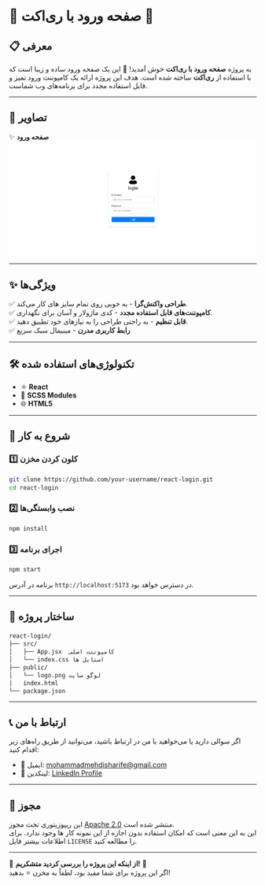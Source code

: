 # 🌟 صفحه ورود با ری‌اکت 🚀  

## 📋 معرفی  
به پروژه **صفحه ورود با ری‌اکت** خوش آمدید! 🎉 این یک صفحه ورود ساده و زیبا است که با استفاده از **ری‌اکت** ساخته شده است. هدف این پروژه ارائه یک کامپوننت ورود تمیز و قابل استفاده مجدد برای برنامه‌های وب شماست.  

---

## 🎨 تصاویر  
✨ **صفحه ورود**  
![Login Page](screenshot.png)  

---

## ✨ ویژگی‌ها  
✅ **طراحی واکنش‌گرا** - به خوبی روی تمام سایز های  کار می‌کند.  
✅ **کامپوننت‌های قابل استفاده مجدد** - کدی ماژولار و آسان برای نگهداری.  
✅ **قابل تنظیم** - به راحتی طراحی را به نیازهای خود تطبیق دهید.  
✅ **رابط کاربری مدرن** - مینیمال سبک سریع

---

## 🛠️ تکنولوژی‌های استفاده شده  
- ⚛️ **React**  
- 🎨 **SCSS Modules**  
- 🌐 **HTML5**  

---

## 🚀 شروع به کار  

### 1️⃣ کلون کردن مخزن  
```bash  
git clone https://github.com/your-username/react-login.git  
cd react-login  
```  

### 2️⃣ نصب وابستگی‌ها  
```bash  
npm install  
```  

### 3️⃣ اجرای برنامه  
```bash  
npm start  
```  
برنامه در آدرس `http://localhost:5173` در دسترس خواهد بود.  

---

## 📂 ساختار پروژه  
```plaintext  
react-login/  
├── src/ 
│   ├── App.jsx  کامپوننت اصلی
│   └── index.css استایل ها
├── public/  
│   └── logo.png لوگو سایت
|   index.html 
└── package.json  
```  

---

## 📞 ارتباط با من

اگر سوالی دارید یا می‌خواهید با من در ارتباط باشید، می‌توانید از طریق راه‌های زیر اقدام کنید:

- 📧 ایمیل: [mohammadmehdisharife@gmail.com](mailto:mohammadmehdisharife@gmail.com)
- 💼 لینکدین: [LinkedIn Profile](https://www.linkedin.com/in/mohammad-mehdi-sharife)
---

## 📝 مجوز

این ریپوزیتوری تحت مجوز [Apache 2.0](../LICENSE) منتشر شده است.  
این به این معنی است که امکان استفاده بدون اجازه از این نمونه کار ها وجود ندارد.
برای اطلاعات بیشتر فایل `LICENSE` را مطالعه کنید. 

---

🌟 **از اینکه این پروژه را بررسی کردید متشکریم!** 🌟  
اگر این پروژه برای شما مفید بود، لطفاً به مخزن ⭐ بدهید!   
